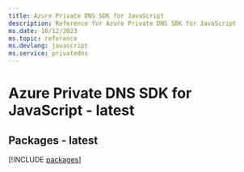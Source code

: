 ```yaml
---
title: Azure Private DNS SDK for JavaScript
description: Reference for Azure Private DNS SDK for JavaScript
ms.date: 10/12/2023
ms.topic: reference
ms.devlang: javascript
ms.service: privatedns
---
```

# Azure Private DNS SDK for JavaScript - latest
## Packages - latest
[!INCLUDE [packages](private-dns-index.md)]
